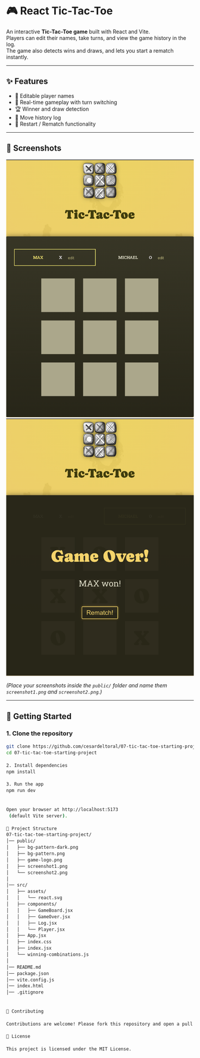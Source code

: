 # 🎮 React Tic-Tac-Toe

An interactive **Tic-Tac-Toe game** built with React and Vite.  
Players can edit their names, take turns, and view the game history in the log.  
The game also detects wins and draws, and lets you start a rematch instantly.

---

## ✨ Features

- 📝 Editable player names
- 🎲 Real-time gameplay with turn switching
- 🏆 Winner and draw detection
- 📜 Move history log
- 🔁 Restart / Rematch functionality

---

## 📸 Screenshots

![Game Screenshot 1](./public/screenshot1.png)  
![Game Screenshot 2](./public/screenshot2.png)

_(Place your screenshots inside the `public/` folder and name them `screenshot1.png` and `screenshot2.png`.)_

---

## 🚀 Getting Started

### 1. Clone the repository

```bash
git clone https://github.com/cesardeltoral/07-tic-tac-toe-starting-project.git
cd 07-tic-tac-toe-starting-project

2. Install dependencies
npm install

3. Run the app
npm run dev


Open your browser at http://localhost:5173
 (default Vite server).

📂 Project Structure
07-tic-tac-toe-starting-project/
│── public/
│   ├── bg-pattern-dark.png
│   ├── bg-pattern.png
│   ├── game-logo.png
│   ├── screenshot1.png
│   └── screenshot2.png
│
│── src/
│   ├── assets/
│   │   └── react.svg
│   ├── components/
│   │   ├── GameBoard.jsx
│   │   ├── GameOver.jsx
│   │   ├── Log.jsx
│   │   └── Player.jsx
│   ├── App.jsx
│   ├── index.css
│   ├── index.jsx
│   └── winning-combinations.js
│
│── README.md
│── package.json
│── vite.config.js
│── index.html
│── .gitignore


🤝 Contributing

Contributions are welcome! Please fork this repository and open a pull request with your changes.

📜 License

This project is licensed under the MIT License.
```
